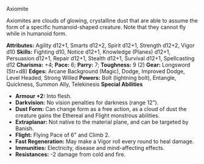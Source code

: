 Axiomite

Axiomites are clouds of glowing, crystalline dust that are able to
assume the form of a specific humanoid-shaped creature. Note that they
cannot fly while in humanoid form.

**Attributes:** Agility d12+1, Smarts d12+2, Spirit d12+1, Strength
d12+2, Vigor d10
**Skills:** Fighting d10, Notice d12+1, Knowledge (Planes) d12+1,
Persuasion d12+1, Repair d12+1, Stealth d12+1, Survival d12+1,
Spellcasting d12
**Charisma:** +4; **Pace:** 6; **Parry:** 7; **Toughness:** 9 (2)
**Gear:** Longsword (Str+d8)
**Edges:** Arcane Background (Magic), Dodge, Improved Dodge, Level
Headed, Strong Willed
**Powers:** Bolt (lightning bolt), Entangle, Quickness, Summon Ally,
Telekinesis
**Special Abilities**
- **Armour +2:** Into flesh.
- **Darkvision:** No vision penalties for darkness (range 12").
- **Dust Form:** Can change form as a free action, as a cloud of dust
the creature gains the Ethereal and Flight monstrous abilities.
- **Extraplanar:** Not native to the material plane, and can be targeted
by Banish.
- **Flight:** Flying Pace of 6" and Climb 2.
- **Fast Regeneration:** May make a Vigor roll every round to heal
damage.
- **Immunities:** Electricity, disease and mind-affecting effects.
- **Resistances:** -2 damage from cold and fire.

